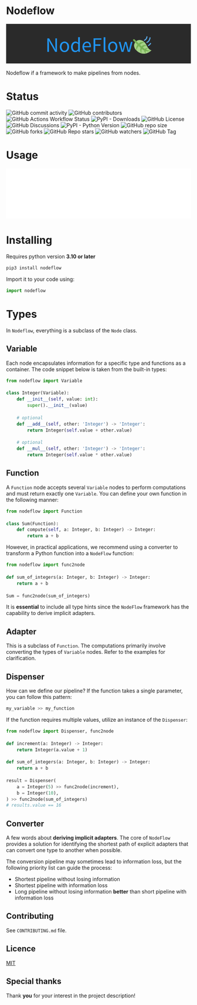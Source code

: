 # Nodeflow
<div align="center">
    <img src="img/logo.png"  alt="Warp" />
</div>

Nodeflow if a framework to make pipelines from nodes.

# Status
![GitHub commit activity](https://img.shields.io/github/commit-activity/w/encore-ecosystem/NodeFlow)
![GitHub contributors](https://img.shields.io/github/contributors/encore-ecosystem/NodeFlow)
![GitHub Actions Workflow Status](https://img.shields.io/github/actions/workflow/status/encore-ecosystem/NodeFlow/testing.yml)
![PyPI - Downloads](https://img.shields.io/pypi/dm/NodeFlow)
![GitHub License](https://img.shields.io/github/license/encore-ecosystem/NodeFlow)
![GitHub Discussions](https://img.shields.io/github/discussions/encore-ecosystem/NodeFlow)
![PyPI - Python Version](https://img.shields.io/pypi/pyversions/NodeFlow)
![GitHub repo size](https://img.shields.io/github/repo-size/encore-ecosystem/NodeFlow)
![GitHub forks](https://img.shields.io/github/forks/encore-ecosystem/NodeFlow)
![GitHub Repo stars](https://img.shields.io/github/stars/encore-ecosystem/NodeFlow)
![GitHub watchers](https://img.shields.io/github/watchers/encore-ecosystem/NodeFlow)
![GitHub Tag](https://img.shields.io/github/v/tag/encore-ecosystem/NodeFlow)

# Usage
<div align="center">
    <img src="https://github.com/encore-ecosystem/NodeFlow/blob/main/img/code_example.svg?raw=trueimg/" alt="Warp" />
</div>

# Installing
Requires python version **3.10 or later**
```bash
pip3 install nodeflow
```
Import it to your code using:
```python
import nodeflow
```

# Types
In `Nodeflow`, everything is a subclass of the `Node` class. 


## Variable
Each node encapsulates information for a specific type and functions as a container.
The code snippet below is taken from the built-in types: 
```python
from nodeflow import Variable

class Integer(Variable):
    def __init__(self, value: int):
        super().__init__(value)
    
    # optional
    def __add__(self, other: 'Integer') -> 'Integer':
        return Integer(self.value + other.value)
    
    # optional
    def __mul__(self, other: 'Integer') -> 'Integer':
        return Integer(self.value * other.value)
```

## Function
A `Function` node accepts several `Variable` nodes to perform computations and must return exactly one `Variable`.
You can define your own function in the following manner:
```python
from nodeflow import Function

class Sum(Function):
    def compute(self, a: Integer, b: Integer) -> Integer:
        return a + b
```
However, in practical applications, we recommend using a converter to transform a Python function into a `NodeFlow` function:
```python
from nodeflow import func2node

def sum_of_integers(a: Integer, b: Integer) -> Integer:
    return a + b

Sum = func2node(sum_of_integers)
```
It is **essential** to include all type hints since the `NodeFlow` framework has the capability to derive implicit adapters. 

## Adapter
This is a subclass of `Function`. The computations primarily involve converting the types of `Variable` nodes.
Refer to the examples for clarification. 

## Dispenser
How can we define our pipeline? If the function takes a single parameter, you can follow this pattern: 
```python
my_variable >> my_function
```
If the function requires multiple values, utilize an instance of the `Dispenser`:
```python
from nodeflow import Dispenser, func2node

def increment(a: Integer) -> Integer:
    return Integer(a.value + 1)

def sum_of_integers(a: Integer, b: Integer) -> Integer:
    return a + b

result = Dispenser(
    a = Integer(5) >> func2node(increment),
    b = Integer(10),
) >> func2node(sum_of_integers)
# results.value == 16
```

## Converter
A few words about **deriving implicit adapters**. The core of `NodeFlow` provides a solution for identifying the shortest
path of explicit adapters that can convert one type to another when possible.

The conversion pipeline may sometimes lead to information loss, but the following priority list can guide the process:
- Shortest pipeline without losing information
- Shortest pipeline with information loss
- Long pipeline without losing information **better** than short pipeline with information loss

## Contributing
See `CONTRIBUTING.md` file. 

## Licence
<a href="LICENSE">MIT</a>

## Special thanks
Thank **you** for your interest in the project description!
